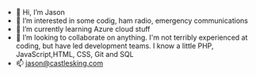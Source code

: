 - 👋 Hi, I’m Jason
- 👀 I’m interested in some codig, ham radio, emergency communications
- 🌱 I’m currently learning Azure cloud stuff
- 💞️ I’m looking to collaborate on anything.  I'm not terribly experienced at coding, but have led development teams.  I know a little PHP, JavaScript,HTML, CSS, Git and SQL
- 📫 jason@castlesking.com

